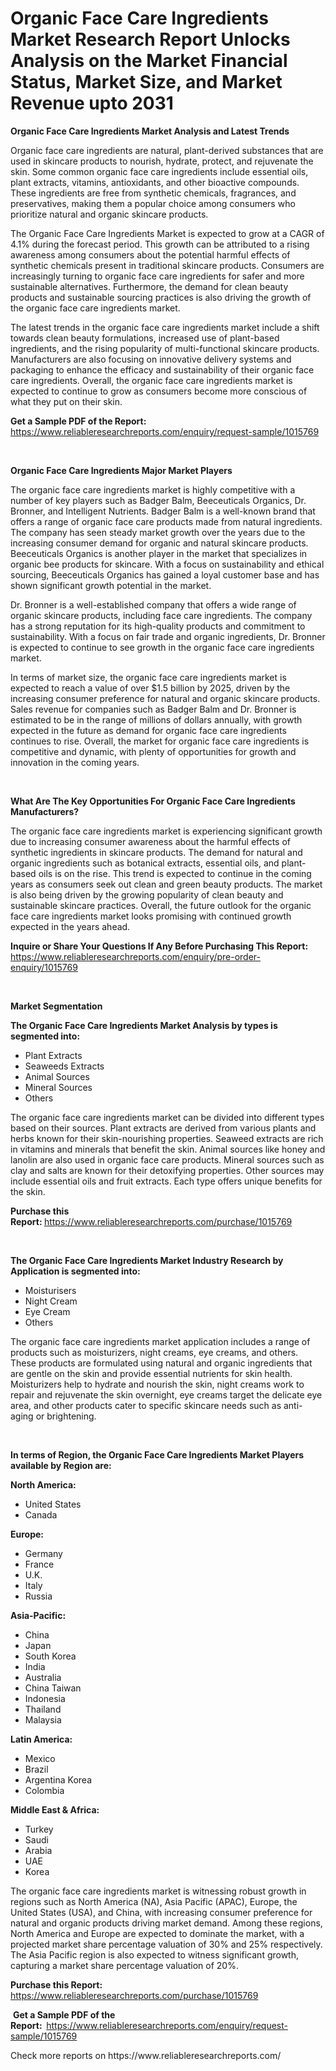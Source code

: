 <p><h1>Organic Face Care Ingredients Market Research Report Unlocks Analysis on the Market Financial Status, Market Size, and Market Revenue upto 2031</h1></p><p><strong>Organic Face Care Ingredients Market Analysis and Latest Trends</strong></p>
<p><p>Organic face care ingredients are natural, plant-derived substances that are used in skincare products to nourish, hydrate, protect, and rejuvenate the skin. Some common organic face care ingredients include essential oils, plant extracts, vitamins, antioxidants, and other bioactive compounds. These ingredients are free from synthetic chemicals, fragrances, and preservatives, making them a popular choice among consumers who prioritize natural and organic skincare products.</p><p>The Organic Face Care Ingredients Market is expected to grow at a CAGR of 4.1% during the forecast period. This growth can be attributed to a rising awareness among consumers about the potential harmful effects of synthetic chemicals present in traditional skincare products. Consumers are increasingly turning to organic face care ingredients for safer and more sustainable alternatives. Furthermore, the demand for clean beauty products and sustainable sourcing practices is also driving the growth of the organic face care ingredients market.</p><p>The latest trends in the organic face care ingredients market include a shift towards clean beauty formulations, increased use of plant-based ingredients, and the rising popularity of multi-functional skincare products. Manufacturers are also focusing on innovative delivery systems and packaging to enhance the efficacy and sustainability of their organic face care ingredients. Overall, the organic face care ingredients market is expected to continue to grow as consumers become more conscious of what they put on their skin.</p></p>
<p><strong>Get a Sample PDF of the Report:&nbsp;</strong> <a href="https://www.reliableresearchreports.com/enquiry/request-sample/1015769">https://www.reliableresearchreports.com/enquiry/request-sample/1015769</a></p>
<p>&nbsp;</p>
<p><strong>Organic Face Care Ingredients Major Market Players</strong></p>
<p><p>The organic face care ingredients market is highly competitive with a number of key players such as Badger Balm, Beeceuticals Organics, Dr. Bronner, and Intelligent Nutrients. Badger Balm is a well-known brand that offers a range of organic face care products made from natural ingredients. The company has seen steady market growth over the years due to the increasing consumer demand for organic and natural skincare products. Beeceuticals Organics is another player in the market that specializes in organic bee products for skincare. With a focus on sustainability and ethical sourcing, Beeceuticals Organics has gained a loyal customer base and has shown significant growth potential in the market.</p><p>Dr. Bronner is a well-established company that offers a wide range of organic skincare products, including face care ingredients. The company has a strong reputation for its high-quality products and commitment to sustainability. With a focus on fair trade and organic ingredients, Dr. Bronner is expected to continue to see growth in the organic face care ingredients market.</p><p>In terms of market size, the organic face care ingredients market is expected to reach a value of over $1.5 billion by 2025, driven by the increasing consumer preference for natural and organic skincare products. Sales revenue for companies such as Badger Balm and Dr. Bronner is estimated to be in the range of millions of dollars annually, with growth expected in the future as demand for organic face care ingredients continues to rise. Overall, the market for organic face care ingredients is competitive and dynamic, with plenty of opportunities for growth and innovation in the coming years.</p></p>
<p>&nbsp;</p>
<p><strong>What Are The Key Opportunities For Organic Face Care Ingredients Manufacturers?</strong></p>
<p><p>The organic face care ingredients market is experiencing significant growth due to increasing consumer awareness about the harmful effects of synthetic ingredients in skincare products. The demand for natural and organic ingredients such as botanical extracts, essential oils, and plant-based oils is on the rise. This trend is expected to continue in the coming years as consumers seek out clean and green beauty products. The market is also being driven by the growing popularity of clean beauty and sustainable skincare practices. Overall, the future outlook for the organic face care ingredients market looks promising with continued growth expected in the years ahead.</p></p>
<p><strong>Inquire or Share Your Questions If Any Before Purchasing This Report:</strong> <a href="https://www.reliableresearchreports.com/enquiry/pre-order-enquiry/1015769">https://www.reliableresearchreports.com/enquiry/pre-order-enquiry/1015769</a></p>
<p>&nbsp;</p>
<p><strong>Market Segmentation</strong></p>
<p><strong>The Organic Face Care Ingredients Market Analysis by types is segmented into:</strong></p>
<p><ul><li>Plant Extracts</li><li>Seaweeds Extracts</li><li>Animal Sources</li><li>Mineral Sources</li><li>Others</li></ul></p>
<p><p>The organic face care ingredients market can be divided into different types based on their sources. Plant extracts are derived from various plants and herbs known for their skin-nourishing properties. Seaweed extracts are rich in vitamins and minerals that benefit the skin. Animal sources like honey and lanolin are also used in organic face care products. Mineral sources such as clay and salts are known for their detoxifying properties. Other sources may include essential oils and fruit extracts. Each type offers unique benefits for the skin.</p></p>
<p><strong>Purchase this Report:&nbsp;</strong><a href="https://www.reliableresearchreports.com/purchase/1015769">https://www.reliableresearchreports.com/purchase/1015769</a></p>
<p>&nbsp;</p>
<p><strong>The Organic Face Care Ingredients Market Industry Research by Application is segmented into:</strong></p>
<p><ul><li>Moisturisers</li><li>Night Cream</li><li>Eye Cream</li><li>Others</li></ul></p>
<p><p>The organic face care ingredients market application includes a range of products such as moisturizers, night creams, eye creams, and others. These products are formulated using natural and organic ingredients that are gentle on the skin and provide essential nutrients for skin health. Moisturizers help to hydrate and nourish the skin, night creams work to repair and rejuvenate the skin overnight, eye creams target the delicate eye area, and other products cater to specific skincare needs such as anti-aging or brightening.</p></p>
<p>&nbsp;</p>
<p><strong>In terms of Region, the Organic Face Care Ingredients Market Players available by Region are:</strong></p>
<p>
    <p> <strong> North America: </strong>
        <ul>
            <li>United States</li>
            <li>Canada</li>
        </ul>
        </p> 
    <p> <strong> Europe: </strong>
        <ul>
            <li>Germany</li>
            <li>France</li>
            <li>U.K.</li>
            <li>Italy</li>
            <li>Russia</li>
        </ul>
        </p> 
    <p> <strong> Asia-Pacific: </strong>
        <ul>
            <li>China</li>
            <li>Japan</li>
            <li>South Korea</li>
            <li>India</li>
            <li>Australia</li>
            <li>China Taiwan</li>
            <li>Indonesia</li>
            <li>Thailand</li>
            <li>Malaysia</li>
        </ul>
        </p> 
    <p> <strong> Latin America: </strong>
        <ul>
            <li>Mexico</li>
            <li>Brazil</li>
            <li>Argentina Korea</li>
            <li>Colombia</li>
        </ul>
        </p> 
    <p> <strong> Middle East & Africa: </strong>
        <ul>
            <li>Turkey</li>
            <li>Saudi</li>
            <li>Arabia</li>
            <li>UAE</li>
            <li>Korea</li>
        </ul>
    </p>
    </p>
<p><p>The organic face care ingredients market is witnessing robust growth in regions such as North America (NA), Asia Pacific (APAC), Europe, the United States (USA), and China, with increasing consumer preference for natural and organic products driving market demand. Among these regions, North America and Europe are expected to dominate the market, with a projected market share percentage valuation of 30% and 25% respectively. The Asia Pacific region is also expected to witness significant growth, capturing a market share percentage valuation of 20%.</p></p>
<p><strong>Purchase this Report: </strong><a href="https://www.reliableresearchreports.com/purchase/1015769">https://www.reliableresearchreports.com/purchase/1015769</a></p>
<p>&nbsp;<strong>Get a Sample PDF of the Report:&nbsp;&nbsp;</strong><a href="https://www.reliableresearchreports.com/enquiry/request-sample/1015769">https://www.reliableresearchreports.com/enquiry/request-sample/1015769</a></p>
<p><strong></strong></p>
<p>Check more reports on https://www.reliableresearchreports.com/</p>